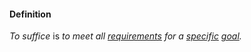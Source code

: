 #### Definition

*To suffice* is *to meet all [requirements](https://github.com/gcassel/Modular-Organization-Terminology/blob/master/terms/requirement.md) for a [specific](https://github.com/gcassel/Modular-Organization-Terminology/blob/master/terms/specific.md) [goal](https://github.com/gcassel/Modular-Organization-Terminology/blob/master/terms/goal.md).*
